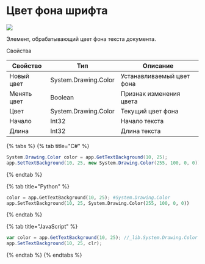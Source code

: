 # Цвет фона шрифта

![](../../resources/basic/word/image-(524).png)



Элемент, обрабатывающий цвет фона текста документа.

Свойства

| Свойство    | Тип                  | Описание                  |
| ----------- | -------------------- | ------------------------- |
| Новый цвет  | System.Drawing.Color | Устанавливаемый цвет фона |
| Менять цвет | Boolean              | Признак изменения цвета   |
| Цвет        | System.Drawing.Color | Текущий цвет фона         |
| Начало      | Int32                | Начало текста             |
| Длина       | Int32                | Длина текста              |

{% tabs %}
{% tab title="C#" %}
```csharp
System.Drawing.Color color = app.GetTextBackground(10, 25);
app.SetTextBackground(10, 25, new System.Drawing.Color(255, 100, 0, 0));
```
{% endtab %}

{% tab title="Python" %}
```python
color = app.GetTextBackground(10, 25); #System.Drawing.Color
app.SetTextBackground(10, 25, System.Drawing.Color(255, 100, 0, 0))
```
{% endtab %}

{% tab title="JavaScript" %}
```javascript
var color = app.GetTextBackground(10, 25); //_lib.System.Drawing.Color
app.SetTextBackground(10, 25, clr);
```
{% endtab %}
{% endtabs %}
